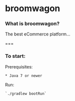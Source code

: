 broomwagon
=====

### What is broomwagon?

The best eCommerce platform...

===

### To start:

Prerequisites:

    * Java 7 or newer

Run:

    `./gradlew bootRun`
